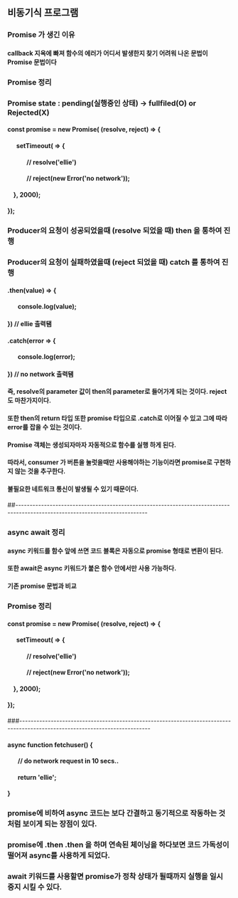 ## 비동기식 프로그램 
### Promise 가 생긴 이유
#### callback 지옥에 빠져 함수의 에러가 어디서 발생한지 찾기 어려워 나온 문법이 Promise 문법이다 
### Promise 정리
### Promise state : pending(실행중인 상태) -> fullfiled(O) or Rejected(X)
#### const promise = new Promise( (resolve, reject) => {
#### &nbsp;&nbsp;&nbsp;&nbsp;&nbsp;&nbsp;setTimeout( => {
#### &nbsp;&nbsp;&nbsp;&nbsp;&nbsp;&nbsp;&nbsp;&nbsp;&nbsp;&nbsp;&nbsp;&nbsp; // resolve('ellie')
#### &nbsp;&nbsp;&nbsp;&nbsp;&nbsp;&nbsp;&nbsp;&nbsp;&nbsp;&nbsp;&nbsp;&nbsp; // reject(new Error('no network'));
#### &nbsp;&nbsp;&nbsp; }, 2000);
#### });

### Producer의 요청이 성공되었을때 (resolve 되었을 때) then 을 통하여 진행
### Producer의 요청이 실패하였을때 (reject 되었을 때) catch 를 통하여 진행
#### .then(value) => {
#### &nbsp;&nbsp;&nbsp;&nbsp;&nbsp;&nbsp; console.log(value);
#### }) // ellie 출력됌
#### .catch(error => {
#### &nbsp;&nbsp;&nbsp;&nbsp;&nbsp;&nbsp; console.log(error);
#### }) // no network 출력됌
#### 즉, resolve의 parameter 값이 then의 parameter로 들어가게 되는 것이다. reject 도 마찬가지이다.
#### 또한 then의 return 타입 또한 promise 타입으로 .catch로 이어질 수 있고 그에 따라 error를 잡을 수 있는 것이다.
#### Promise 객체는 생성되자마자 자동적으로 함수를 실행 하게 된다.
#### 따라서, consumer 가 버튼을 눌럿을때만 사용해야하는 기능이라면 promise로 구현하지 않는 것을 추구한다.
#### 불필요한 네트워크 통신이 발생될 수 있기 때문이다.
##----------------------------------------------------------------------------------------------------------------------------
### async await 정리
#### async 키워드를 함수 앞에 쓰면 코드 블록은 자동으로 promise 형태로 변환이 된다.
#### 또한 await은 async 키워드가 붙은 함수 안에서만 사용 가능하다.
#### 기존 promise 문법과 비교
### Promise 정리
#### const promise = new Promise( (resolve, reject) => {
#### &nbsp;&nbsp;&nbsp;&nbsp;&nbsp;&nbsp;setTimeout( => {
#### &nbsp;&nbsp;&nbsp;&nbsp;&nbsp;&nbsp;&nbsp;&nbsp;&nbsp;&nbsp;&nbsp;&nbsp; // resolve('ellie')
#### &nbsp;&nbsp;&nbsp;&nbsp;&nbsp;&nbsp;&nbsp;&nbsp;&nbsp;&nbsp;&nbsp;&nbsp; // reject(new Error('no network'));
#### &nbsp;&nbsp;&nbsp; }, 2000);
#### });
###----------------------------------------------------------------------------------------------------------------------------
#### async function fetchuser() {
#### &nbsp;&nbsp;&nbsp;&nbsp;&nbsp;&nbsp; // do network request in 10 secs..
#### &nbsp;&nbsp;&nbsp;&nbsp;&nbsp;&nbsp; return 'ellie';
#### }
### promise에 비하여 async 코드는 보다 간결하고 동기적으로 작동하는 것처럼 보이게 되는 장점이 있다.
### promise에 .then .then 을 하며 연속된 체이닝을 하다보면 코드 가독성이 떨어져 async를 사용하게 되었다.
### await 키워드를 사용할면 promise가 정착 상태가 될때까지 실행을 일시 중지 시킬 수 있다.
